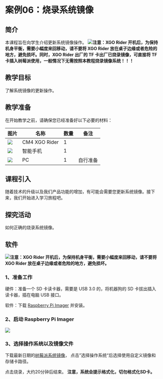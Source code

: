 ﻿---
sidebar_position: 6
sidebar_label: 案例06：烧录系统镜像
---

# 案例06：烧录系统镜像

## 简介

本课程旨在向学生介绍更新系统镜像操作。
![](https://wiki-media-ef.oss-cn-hongkong.aliyuncs.com/docs/microbit/robot/xgo-rider-kit/images/microbit-xgo-rider-kit-read-01.png)**注意：XGO Rider 开机后，为保持机身平衡，需要小幅度来回移动，请不要将 XGO Rider 放在桌子边缘或者危险的地方，避免损坏。同时，XGO Rider 出厂的 TF 卡出厂已烧录镜像，可直接将 TF 卡插入树莓派使用，一般情况下无需按照本教程烧录镜像系统！！！**


## 教学目标

了解系统镜像的更新操作。

## 教学准备

在开始教学之前，请确保您已经准备好以下必要的材料：

| 图片 | 名称 | 数量 | 备注 |
|---|---|---|---|
| ![](https://wiki-media-ef.oss-cn-hongkong.aliyuncs.com/docs/microbit/)| CM4 XGO Rider | 1 |   |
| ![](https://wiki-media-ef.oss-cn-hongkong.aliyuncs.com/docs/microbit/) | 智能手机 | 1 |   |
| ![](https://wikimedia-ef.oss-cn-hongkong.al/otb.png) | PC | 1 | 自行准备 |


## 课程引入

随着技术的升级以及我们产品功能的增加，有可能会需要您更新系统镜像。接下来，我们开始进入学习旅程吧。

## 探究活动

如何正确的烧录系统镜像。

## 软件
![](https://wiki-media-ef.oss-cn-hongkong.aliyuncs.com/docs/microbit/robot/xgo-rider-kit/images/microbit-xgo-rider-kit-read-01.png)**注意：XGO Rider 开机后，为保持机身平衡，需要小幅度来回移动，请不要将 XGO Rider 放在桌子边缘或者危险的地方，避免损坏。**

### 1、准备工作

硬件：准备一个 SD 卡读卡器，需要是 USB 3.0 的，将机器狗的 SD 卡拔出插入读卡器，插在电脑 USB 接口。

软件：下载 [Raspberry Pi Imager](https://www.raspberrypi.com/software/) 并安装。

### 2、启动 Raspberry Pi Imager

![](https://wiki-media-ef.oss-cn-hongkong.aliyuncs.com/docs/pico/cm4-xgo-rider-kit/imagescm4-xgo-rider-kit-case06-01.png)

### 3、选择操作系统以及镜像文件

下载最新日期的[树莓派系统镜像](https://drive.google.com/drive/folders/1YJy-wIke6EJECcblV2LMFmRN6YSrPW-a)， 点击”选择操作系统“后选择使用自定义镜像和存储卡路径。

点击烧录，大约20分钟后结束。
**注意，系统会提示格式化，切勿格式化SD卡。**